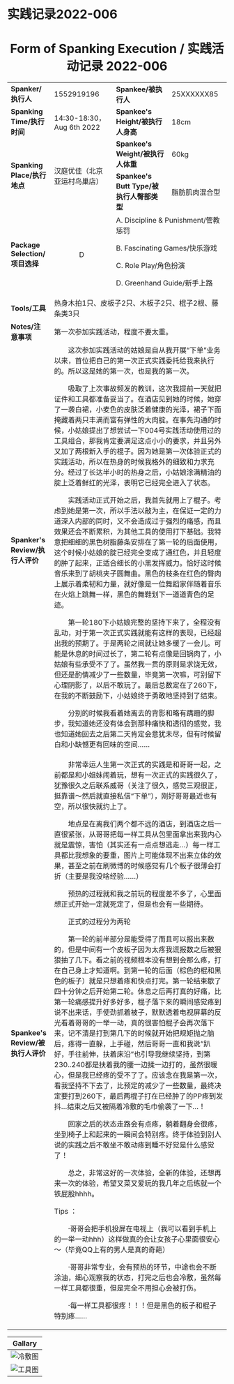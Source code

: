 # 实践记录2022-006

# <center>Form of Spanking Execution / 实践活动记录 2022-006</center>
<table>
    <tr>
        <td><b>Spanker/执行人</b></td>
        <td>1552919196</td>
        <td><b>Spankee/被执行人</b></td>
        <td>25XXXXXX85</td>
    </tr>
    <tr>
        <td><b>Spanking Time/执行时间</b></td>
        <td>14:30-18:30，Aug 6th 2022</td>
        <td><b>Spankee's Height/被执行人身高</b></td>
        <td>18cm</td>
    </tr>
    <tr>
        <td rowspan=2><b>Spanking Place/执行地点</b></td>
        <td rowspan=2>汉庭优佳（北京亚运村鸟巢店）</td>
        <td><b>Spankee's Weight/被执行人体重</b></td>
        <td>60kg</td>
    </tr> 
    <tr>
        <td><b>Spankee's Butt Type/被执行人臀部类型</b></td>
        <td>脂肪肌肉混合型</td>
    </tr>
    <tr>
        <td><b>Package Selection/项目选择</b></td>
        <td style="text-align: center;">D</td>
        <td colspan =2>
        A. Discipline & Punishment/管教惩罚

B. Fascinating Games/快乐游戏

C. Role Play/角色扮演

D. Greenhand Guide/新手上路
        </td>
    </tr>
    <tr>
        <td><b>Tools/工具</b></td>
        <td colspan=3>热身木拍1只、皮板子2只、木板子2只、棍子2根、藤条类3只</td>
    </tr>
    <tr>
        <td><b>Notes/注意事项</b></td>
        <td colspan=3>第一次参加实践活动，程度不要太重。</td>
    </tr>
    <tr>
        <td><b>Spanker's Review/执行人评价</b></td>
        <td colspan=3>&emsp;&emsp;这次参加实践活动的姑娘是自从我开展“下单”业务以来，首位把自己的第一次正式实践委托给我来执行的。所以这是她的第一次，也是我的第一次。

&emsp;&emsp;吸取了上次事故频发的教训，这次我提前一天就把证件和工具都准备妥当了。在酒店见到她的时候，她穿了一袭白裙，小麦色的皮肤泛着健康的光泽，裙子下面掩藏着两只丰满而富有弹性的大肉腚。在事先沟通的时候，小姑娘提出了想尝试一下004号实践活动使用过的工具组合，那我肯定要满足这点小小的要求，并且另外又加了两根新入手的棍子。因为她是第一次体验正式的实践活动，所以在热身的时候我格外的细致和力求充分。经过了长达半小时的热身之后，小姑娘涂满精油的腚上泛着鲜红的光泽，表明它已经完全进入了状态。

&emsp;&emsp;实践活动正式开始之后，我首先就用上了棍子。考虑到她是第一次，所以手法以敲为主，在保证一定的力道深入内部的同时，又不会造成过于强烈的痛感，而且效果还会不断累积，为其他工具的使用打下基础。我特意把细细的黑色树脂藤条安排在了第一轮的后面使用，这个时候小姑娘的腚已经完全变成了通红色，并且轻度的肿了起来，正适合细长的小黑发挥威力。恰好这时候音乐来到了胡桃夹子圆舞曲。黑色的枝条在红色的臀肉上展示着柔韧和力量，就好像是一位舞蹈家伴随着音乐在火焰上跳舞一样，黑色的舞鞋划下一道道青色的足迹。

&emsp;&emsp;第一轮180下小姑娘完整的坚持下来了，全程没有乱动，对于第一次正式实践就能有这样的表现，已经超出我的预期了。于是两轮之间就让她多缓了一会儿。可能是休息的时间过长了，第二轮有点像是回锅肉了，小姑娘有些承受不了了。虽然我一贯的原则是求饶无效，但还是酌情减少了一些数量，毕竟第一次嘛，可别留下心理阴影了，以后不敢玩了。最后总数定在了260下，在我的不断鼓励下，小姑娘终于勇敢地坚持到了结束。

&emsp;&emsp;分别的时候我看着她离去的背影和略有蹒跚的脚步，我知道她还没有体会到那种痛快和透彻的感觉，我也知道她回去之后第二天肯定会意犹未尽，但有时候留白和小缺憾更有回味的空间……</td>
    </tr>
    <tr>
        <td><b>Spankee's Review/被执行人评价 </b></td>
        <td colspan=3>&emsp;&emsp;非常幸运人生第一次正式的实践是和哥哥一起，之前都是和小姐妹闹着玩，想有一次正式的实践很久了，犹豫很久之后联系威哥（关注了很久，感觉三观很正，挺靠谱～然后就直接私信“下单”），刚好哥哥最近也有空，所以很快就约上了。

&emsp;&emsp;地点是在离我们两个都不远的酒店，到酒店之后一直很紧张，从哥哥把每一样工具从包里面拿出来我内心就是震惊，害怕（其实还有一点点想逃走…）每一样工具都比我想象的要重，图片上可能体现不出来立体的效果，甚至之前在刷微博的时候感觉有几个板子很薄会打折（主要是我没啥经验……）

&emsp;&emsp;预热的过程就和我之前玩的程度差不多了，心里面想正式开始一定就死定了，但是也会有一些期待。

&emsp;&emsp;正式的过程分为两轮

&emsp;&emsp;第一轮的前半部分是能受得了而且可以报出来数的，但是中间有一个皮板子因为太疼我谎报数之后被狠狠抽了几下。看之前的视频根本没有想到会那么疼，打在自己身上才知道啊。到第一轮的后面（棕色的棍和黑色的板子）就是只想着疼和快点打完。第一轮结束歇了四十分钟之后开始第二轮。休息之后再打真的好痛，比第一轮痛感提升好多好多，棍子落下来的瞬间感觉疼到说不出来话，手使劲抓着被子，默默透着电视屏幕的反光看着哥哥的一举一动，真的很害怕棍子会再次落下来，记不清是打到第几下的时候就开始把规矩抛之脑后，疼得一直躲，上手碰，然后哥哥一直和我说“趴好，手往前伸，扶着床沿”也引导我继续坚持，到第230..240都是扶着我的腰一边揉一边打的，虽然很暖心，但是我已经疼的受不了了。应该念在我是第一次，看我坚持不下去了，比预定的减少了一些数量，最终决定要打到260下，最后两棍子打在已经肿了的PP疼到发抖…结束之后又被隔着冷敷的毛巾偷袭了一下…！

&emsp;&emsp;回家之后的状态走路会有点疼，躺着翻身会很疼，坐到椅子上和起来的一瞬间会特别疼。终于体验到别人说的实践之后不敢坐不敢动疼到睡不好觉是什么感觉了！

&emsp;&emsp;总之，非常这好的一次体验，全新的体验，还想再来一次的体验，希望又菜又爱玩的我几年之后练就一个铁屁股hhhh。

Tips ：

&emsp;&emsp;·哥哥会把手机投屏在电视上（我可以看到手机上的一举一动hhh）这样做真的会让女孩子心里面很安心～（毕竟QQ上有的男人是真的奇葩）

&emsp;&emsp;·哥哥非常专业，会有预热的环节，中途也会不断涂油，细心观察我的状态，打完之后也会冷敷，虽然每一样工具都很重，但是完全不用担心会被打伤。

&emsp;&emsp;·每一样工具都很疼！！！但是黑色的板子和棍子特别疼……</td>
    </tr>
</table>

|**Gallary**|
|---|
|![冷敷图](https://github.com/av18styles/resource.io/blob/main/images/2022-006.jpg?raw=true "冷敷")
![工具图](https://github.com/av18styles/resource.io/blob/main/images/tools-2022-006.jpg?raw=true "工具")|
